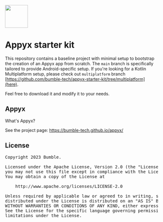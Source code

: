 <img src="https://user-images.githubusercontent.com/238198/177164121-3aa4d19d-7714-4f2e-af12-7d3335b43f9c.png" width="75" />

# Appyx starter kit

This repository contains a baseline project with minimal setup to bootstrap the creation of an Appyx app from scratch. The `main` branch is specifically tailored to provide Android-specific setup. If you're looking for a Kotlin Multiplatform setup, please check out `multiplatform` branch [https://github.com/bumble-tech/appyx-starter-kit/tree/multiplatform](here).

Feel free to download it and modify it to your needs.

## Appyx

What's Appyx?

See the project page:
https://bumble-tech.github.io/appyx/


## License

<pre>
Copyright 2023 Bumble.

Licensed under the Apache License, Version 2.0 (the "License");
you may not use this file except in compliance with the License.
You may obtain a copy of the License at

    http://www.apache.org/licenses/LICENSE-2.0

Unless required by applicable law or agreed to in writing, software
distributed under the License is distributed on an "AS IS" BASIS,
WITHOUT WARRANTIES OR CONDITIONS OF ANY KIND, either express or implied.
See the License for the specific language governing permissions and
limitations under the License.
</pre>
